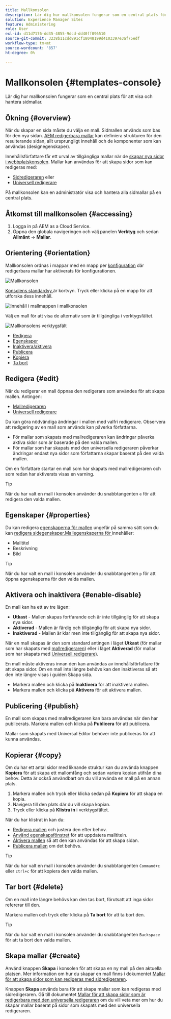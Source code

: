 ```yaml
---
title: Mallkonsolen
description: Lär dig hur mallkonsolen fungerar som en central plats för att visa och hantera sidmallar.
solution: Experience Manager Sites
feature: Administering
role: User
exl-id: d11d7176-dd35-4855-9dcd-dd40ff096510
source-git-commit: 3238b11cdd891cf18048199d4103397e3af75edf
workflow-type: tm+mt
source-wordcount: '857'
ht-degree: 0%

---
```


# Mallkonsolen {#templates-console}

Lär dig hur mallkonsolen fungerar som en central plats för att visa och hantera sidmallar.

## Ökning {#overview}

När du skapar en sida måste du välja en mall. Sidmallen används som bas för den nya sidan. [AEM redigerbara mallar](/help/implementing/developing/components/templates.md) kan definiera strukturen för den resulterande sidan, allt ursprungligt innehåll och de komponenter som kan användas (designegenskaper).

Innehållsförfattare får ett urval av tillgängliga mallar när de [skapar nya sidor i webbplatskonsolen](/help/sites-cloud/authoring/sites-console/creating-pages.md). Mallar kan användas för att skapa sidor som kan redigeras med:

* [Sidredigeraren](/help/sites-cloud/authoring/page-editor/templates.md) eller
* [Universell redigerare](/help/sites-cloud/authoring/universal-editor/templates.md)

På mallkonsolen kan en administratör visa och hantera alla sidmallar på en central plats.

## Åtkomst till mallkonsolen {#accessing}

1. Logga in på AEM as a Cloud Service.
1. Öppna den globala navigeringen och välj panelen **Verktyg** och sedan **Allmänt** -> **Mallar**.

## Orientering {#orientation}

Mallkonsolen ordnas i mappar med en mapp per [konfiguration](/help/implementing/developing/introduction/configurations.md) där redigerbara mallar har aktiverats för konfigurationen.

![Mallkonsolen](assets/templates-console/templates-console.png)

[Konsolens standardvy ](/help/sites-cloud/authoring/quick-start.md) är kortvyn. Tryck eller klicka på en mapp för att utforska dess innehåll.

![Innehåll i mallmappen i mallkonsolen](assets/templates-console/templates-console-templates.png)

Välj en mall för att visa de alternativ som är tillgängliga i verktygsfältet.

![Mallkonsolens verktygsfält](assets/templates-console/templates-console-toolbar.png)

* [Redigera](#edit-edit)
* [Egenskaper](#properties)
* [Inaktivera/aktivera](#enable-disable)
* [Publicera](#publish)
* [Kopiera](#copy)
* [Ta bort](#delete)

## Redigera {#edit}

När du redigerar en mall öppnas den redigerare som användes för att skapa mallen. Antingen:

* [Mallredigeraren](/help/sites-cloud/authoring/page-editor/templates.md)
* [Universell redigerare](/help/sites-cloud/authoring/universal-editor/templates.md)

Du kan göra nödvändiga ändringar i mallen med valfri redigerare. Observera att redigering av en mall som används kan påverka författarna.

* För mallar som skapats med mallredigeraren kan ändringar påverka aktiva sidor som är baserade på den valda mallen.
* För mallar som har skapats med den universella redigeraren påverkar ändringar endast nya sidor som författarna skapar baserat på den valda mallen.

Om en författare startar en mall som har skapats med mallredigeraren och som redan har aktiverats visas en varning.

>[!TIP]
>
>När du har valt en mall i konsolen använder du snabbtangenten `e` för att redigera den valda mallen.

## Egenskaper {#properties}

Du kan redigera [egenskaperna för mallen](/help/sites-cloud/authoring/page-editor/templates.md) ungefär på samma sätt som du kan [redigera sidegenskaper.Mallegenskaperna för ](/help/sites-cloud/authoring/sites-console/edit-page-properties.md) innehåller:

* Malltitel
* Beskrivning
* Bild

>[!TIP]
>
>När du har valt en mall i konsolen använder du snabbtangenten `p` för att öppna egenskaperna för den valda mallen.

## Aktivera och inaktivera {#enable-disable}

En mall kan ha ett av tre lägen:

* **Utkast** - Mallen skapas fortfarande och är inte tillgänglig för att skapa nya sidor.
* **Aktiverad** - Mallen är färdig och tillgänglig för att skapa nya sidor.
* **Inaktiverad** - Mallen är klar men inte tillgänglig för att skapa nya sidor.

När en mall skapas är den som standard antingen i läget **Utkast** (för mallar som har skapats med [mallredigeraren](/help/sites-cloud/authoring/page-editor/templates.md)) eller i läget **Aktiverad** (för mallar som har skapats med [Universell redigerare](/help/sites-cloud/authoring/universal-editor/templates.md)).

En mall måste aktiveras innan den kan användas av innehållsförfattare för att skapa sidor. Om en mall inte längre behövs kan den inaktiveras så att den inte längre visas i guiden Skapa sida.

* Markera mallen och klicka på **Inaktivera** för att inaktivera mallen.
* Markera mallen och klicka på **Aktivera** för att aktivera mallen.

## Publicering {#publish}

En mall som skapas med mallredigeraren kan bara användas när den har publicerats. Markera mallen och klicka på **Publicera** för att publicera.

Mallar som skapats med Universal Editor behöver inte publiceras för att kunna användas.

## Kopierar {#copy}

Om du har ett antal sidor med liknande struktur kan du använda knappen **Kopiera** för att skapa ett mallomfång och sedan variera kopian utifrån dina behov. Detta är också användbart om du vill använda en mall på en annan plats.

1. Markera mallen och tryck eller klicka sedan på **Kopiera** för att skapa en kopia.
1. Navigera till den plats där du vill skapa kopian.
1. Tryck eller klicka på **Klistra in** i verktygsfältet.

När du har klistrat in kan du:

* [Redigera mallen](#edit) och justera den efter behov.
* [Använd egenskapsfönstret](#properties) för att uppdatera malltiteln.
* [Aktivera mallen](#enable-disable) så att den kan användas för att skapa sidan.
* [Publicera mallen](#publish) om det behövs.

>[!TIP]
>
>När du har valt en mall i konsolen använder du snabbtangenten `Command+c` eller `ctrl+c` för att kopiera den valda mallen.

## Tar bort {#delete}

Om en mall inte längre behövs kan den tas bort, förutsatt att inga sidor refererar till den.

Markera mallen och tryck eller klicka på **Ta bort** för att ta bort den.

>[!TIP]
>
>När du har valt en mall i konsolen använder du snabbtangenten `Backspace` för att ta bort den valda mallen.

## Skapa mallar {#create}

Använd knappen **Skapa** i konsolen för att skapa en ny mall på den aktuella platsen. Mer information om hur du skapar en mall finns i dokumentet [Mallar för att skapa sidor som kan redigeras med sidredigeraren](/help/sites-cloud/authoring/page-editor/templates.md).

Knappen **Skapa** används bara för att skapa mallar som kan redigeras med sidredigeraren. Gå till dokumentet [Mallar för att skapa sidor som är redigerbara med den universella redigeraren](/help/sites-cloud/authoring/universal-editor/templates.md) om du vill veta mer om hur du skapar mallar baserat på sidor som skapats med den universella redigeraren.
